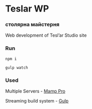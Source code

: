 # Teslar WP

### столярна майстерня

Web development of Теsl’ar Studio site

### Run

    npm i

    gulp watch

### Used

Multiple Servers - [Mamp Pro](https://www.mamp.info/en/mamp-pro/)

Streaming build system - [Gulp](http://gulpjs.com)

